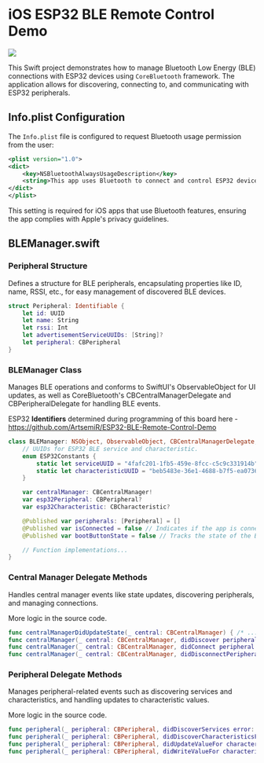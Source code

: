 # iOS ESP32 BLE Remote Control Demo
![](Demo-960-720-12.gif)

This Swift project demonstrates how to manage Bluetooth Low Energy (BLE) connections with ESP32 devices using ```CoreBluetooth``` framework. The application allows for discovering, connecting to, and communicating with ESP32 peripherals.

## Info.plist Configuration

The `Info.plist` file is configured to request Bluetooth usage permission from the user:

```xml
<plist version="1.0">
<dict>
    <key>NSBluetoothAlwaysUsageDescription</key>
    <string>This app uses Bluetooth to connect and control ESP32 devices.</string>
</dict>
</plist>
```
This setting is required for iOS apps that use Bluetooth features, ensuring the app complies with Apple's privacy guidelines.


## BLEManager.swift
### Peripheral Structure
Defines a structure for BLE peripherals, encapsulating properties like ID, name, RSSI, etc., for easy management of discovered BLE devices.

```swift
struct Peripheral: Identifiable {
    let id: UUID
    let name: String
    let rssi: Int
    let advertisementServiceUUIDs: [String]?
    let peripheral: CBPeripheral
}
```

### BLEManager Class
Manages BLE operations and conforms to SwiftUI's ObservableObject for UI updates, as well as CoreBluetooth's CBCentralManagerDelegate and CBPeripheralDelegate for handling BLE events.

ESP32 **Identifiers** determined during programming of this board here - https://github.com/ArtsemiR/ESP32-BLE-Remote-Control-Demo
```swift
class BLEManager: NSObject, ObservableObject, CBCentralManagerDelegate, CBPeripheralDelegate {
    // UUIDs for ESP32 BLE service and characteristic.
    enum ESP32Constants {
        static let serviceUUID = "4fafc201-1fb5-459e-8fcc-c5c9c331914b"
        static let characteristicUUID = "beb5483e-36e1-4688-b7f5-ea07361b26a8"
    }

    var centralManager: CBCentralManager!
    var esp32Peripheral: CBPeripheral?
    var esp32Characteristic: CBCharacteristic?

    @Published var peripherals: [Peripheral] = []
    @Published var isConnected = false // Indicates if the app is connected to a peripheral.
    @Published var bootButtonState = false // Tracks the state of the BOOT button.

    // Function implementations...
}
```

### Central Manager Delegate Methods
Handles central manager events like state updates, discovering peripherals, and managing connections.

More logic in the source code.

```swift
func centralManagerDidUpdateState(_ central: CBCentralManager) { /* ... */ }
func centralManager(_ central: CBCentralManager, didDiscover peripheral: CBPeripheral, advertisementData: [String: Any], rssi RSSI: NSNumber) { /* ... */ }
func centralManager(_ central: CBCentralManager, didConnect peripheral: CBPeripheral) { /* ... */ }
func centralManager(_ central: CBCentralManager, didDisconnectPeripheral peripheral: CBPeripheral, error: Error?) { /* ... */ }
```

### Peripheral Delegate Methods
Manages peripheral-related events such as discovering services and characteristics, and handling updates to characteristic values.

More logic in the source code.

```swift
func peripheral(_ peripheral: CBPeripheral, didDiscoverServices error: Error?) { /* ... */ }
func peripheral(_ peripheral: CBPeripheral, didDiscoverCharacteristicsFor service: CBService, error: Error?) { /* ... */ }
func peripheral(_ peripheral: CBPeripheral, didUpdateValueFor characteristic: CBCharacteristic, error: Error?) { /* ... */ }
func peripheral(_ peripheral: CBPeripheral, didWriteValueFor characteristic: CBCharacteristic, error: Error?) { /* ... */ }
```
